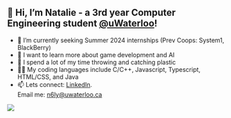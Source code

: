 ## 👋 Hi, I’m Natalie - a 3rd year Computer Engineering student [@uWaterloo](https://github.com/uWaterloo)!
- 👀 I’m currently seeking Summer 2024 internships (Prev Coops: System1, BlackBerry)
- 🌱 I want to learn more about game development and AI
- 🥏 I spend a lot of my time throwing and catching plastic
- 👩‍💻 My coding languages include C/C++, Javascript, Typescript, HTML/CSS, and Java
- 📫 Lets connect: [LinkedIn](https://www.linkedin.com/in/natalie-ly-/ ).<br /> 
      Email me: n6ly@uwaterloo.ca

![](https://komarev.com/ghpvc/?username=natalie-ly&color=blue)</h1> 

<!---
natalie-ly/natalie-ly is a ✨ special ✨ repository because its `README.md` (this file) appears on your GitHub profile.
You can click the Preview link to take a look at your changes.
to display top languages used: [![Top Langs](https://github-readme-stats.vercel.app/api/top-langs/?username=natalie-ly&layout=compact)](https://github.com/anuraghazra/github-readme-stats)
--->
